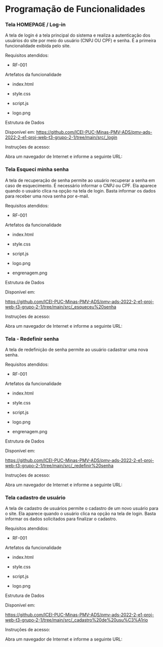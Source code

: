 # Programação de Funcionalidades

### Tela HOMEPAGE / Log-in

A tela de login é a tela principal do sistema e realiza a autenticação dos usuários do site por meio do usuário (CNPJ OU CPF) e senha. É a primeira funcionalidade exibida pelo site.

Requisitos atendidos:

- RF-001

Artefatos da funcionalidade

- index.html

- style.css

- script.js

- logo.png

Estrutura de Dados

Disponível em:
https://github.com/ICEI-PUC-Minas-PMV-ADS/pmv-ads-2022-2-e1-proj-web-t3-grupo-2-1/tree/main/src/_login

Instruções de acesso:

Abra um navegador de Internet e informe a seguinte URL: 

### Tela Esqueci minha senha

A tela de recuperação de senha permite ao usuário recuperar a senha em caso de esquecimento. É necessário informar o CNPJ ou CPF. Ela aparece quando o usuário clica na opção na tela de login. Basta informar os dados para receber uma nova senha por e-mail.

Requisitos atendidos:

- RF-001

Artefatos da funcionalidade

- index.html

- style.css

- script.js

- logo.png

- engrenagem.png

Estrutura de Dados

Disponível em:

https://github.com/ICEI-PUC-Minas-PMV-ADS/pmv-ads-2022-2-e1-proj-web-t3-grupo-2-1/tree/main/src/_esqueceu%20senha

Instruções de acesso:

Abra um navegador de Internet e informe a seguinte URL: 


### Tela - Redefinir senha

A tela de redefinição de senha permite ao usuário cadastrar uma nova senha. 

Requisitos atendidos:

- RF-001

Artefatos da funcionalidade

- index.html

- style.css

- script.js

- logo.png

- engrenagem.png

Estrutura de Dados

Disponível em:

https://github.com/ICEI-PUC-Minas-PMV-ADS/pmv-ads-2022-2-e1-proj-web-t3-grupo-2-1/tree/main/src/_redefinir%20senha

Instruções de acesso:

Abra um navegador de Internet e informe a seguinte URL: 


### Tela cadastro de usuário

A tela de cadastro de usuários permite o cadastro de um novo usuário para o site. Ela aparece quando o usuário clica na opção na tela de login. Basta informar os dados solicitados para finalizar o cadastro.

Requisitos atendidos:

- RF-001

Artefatos da funcionalidade

- index.html

- style.css

- script.js

- logo.png


Estrutura de Dados

Disponível em:

https://github.com/ICEI-PUC-Minas-PMV-ADS/pmv-ads-2022-2-e1-proj-web-t3-grupo-2-1/tree/main/src/_cadastro%20de%20usu%C3%A1rio

Instruções de acesso:

Abra um navegador de Internet e informe a seguinte URL: 






